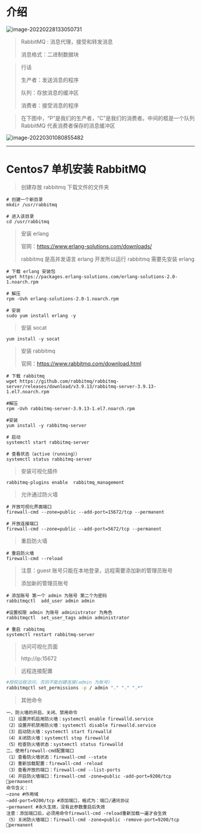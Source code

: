 # 介绍

![image-20220228133050731](C:\Users\xian_cheng\Desktop\Learm\Node\Lear\中间件\RabbitMq\image-20220228133050731.png)

> RabbitMQ : 消息代理，接受和转发消息
>
> 消息格式：二进制数据块



>行话
>
>生产者：发送消息的程序
>
>队列：存放消息的缓冲区
>
>消费者：接受消息的程序



> 在下图中，“P”是我们的生产者，“C”是我们的消费者。中间的框是一个队列 RabbitMQ 代表消费者保存的消息缓冲区

![image-20220301080855482](C:\Users\xian_cheng\Desktop\Learm\Node\Lear\中间件\RabbitMq\image-20220301080855482.png)



----



# Centos7 单机安装 RabbitMQ

> 创建存放 rabbitmq 下载文件的文件夹

~~~shell
# 创建一个新目录
mkdir /usr/rabbitmq

# 进入该目录
cd /usr/rabbitmq
~~~

> 安装 erlang 
>
> 官网：https://www.erlang-solutions.com/downloads/
>
> rabbitmq 是高并发语言 erlang 开发所以运行 rabbitmq 需要先安装 erlang 

~~~shell
# 下载 erlang 安装包
wget https://packages.erlang-solutions.com/erlang-solutions-2.0-1.noarch.rpm

# 解压
rpm -Uvh erlang-solutions-2.0-1.noarch.rpm

# 安装
sudo yum install erlang -y

~~~

> 安装 socat 

~~~shell
yum install -y socat
~~~

> 安装 rabbitmq
>
> 官网：https://www.rabbitmq.com/download.html

~~~shell
# 下载 rabbitmq
wget https://github.com/rabbitmq/rabbitmq-server/releases/download/v3.9.13/rabbitmq-server-3.9.13-1.el7.noarch.rpm

#解压
rpm -Uvh rabbitmq-server-3.9.13-1.el7.noarch.rpm

#安装
yum install -y rabbitmq-server

# 启动
systemctl start rabbitmq-server

# 查看状态（active（running））
systemctl status rabbitmq-server

~~~

> 安装可视化插件

~~~shell
rabbitmq-plugins enable  rabbitmq_management
~~~

> 允许通过防火墙

~~~shell
# 开放可视化界面端口
firewall-cmd --zone=public --add-port=15672/tcp --permanent

# 开放连接端口
firewall-cmd --zone=public --add-port=5672/tcp --permanent

~~~

>重启防火墙

~~~shell
# 重启防火墙
firewall-cmd --reload
~~~

> 注意：guest 账号只能在本地登录，远程需要添加新的管理员账号
>
> 添加新的管理员账号

~~~shell
# 添加账号 第一个 admin 为账号 第二个为密码
rabbitmqctl  add_user admin admin

#设置权限 admin 为账号 administrator 为角色 
rabbitmqctl  set_user_tags admin administrator

# 重启 rabbitmq 
systemctl restart rabbitmq-server
~~~

>访问可视化页面
>
>http://ip:15672

> 远程连接配置

~~~bash
#授权远程访问，否则不能创建连接(admin 为账号)
rabbitmqctl set_permissions -p / admin "." "." ".*"
~~~

> 其他命令

~~~shell
一、防火墙的开启、关闭、禁用命令
（1）设置开机启用防火墙：systemctl enable firewalld.service
（2）设置开机禁用防火墙：systemctl disable firewalld.service
（3）启动防火墙：systemctl start firewalld
（4）关闭防火墙：systemctl stop firewalld
（5）检查防火墙状态：systemctl status firewalld
二、使用firewall-cmd配置端口
（1）查看防火墙状态：firewall-cmd --state
（2）重新加载配置：firewall-cmd -reload
（3）查看开放的端口：firewall-cmd --list-ports
（4）开启防火墙端口：firewall-cmd -zone=public -add-port=9200/tcp permanent
命令含义：
–zone #作用域
–add-port=9200/tcp #添加端口，格式为：端口/通讯协议
–permanent #永久生效，没有此参数重启后失效
注意：添加端口后，必须用命令firewall-cmd -reload重新加载一遍才会生效
（5）关闭防火墙端口：firewall-cmd -zone=public -remove-port=9200/tcp permanent

~~~



